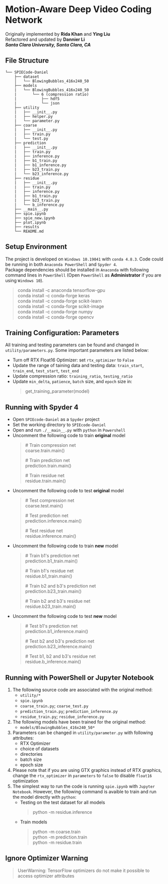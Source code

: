 # Motion-Aware Deep Video Coding Network
Originally implemented by **Rida Khan** and **Ying Liu**  
Refactored and updated by **Dannier Li**  
***Santa Clara University, Santa Clara, CA***  

## File Structure

```
└── SPIECode-Daniel
    ├── dataset
    │   └── BlowingBubbles_416x240_50
    ├── models
    |   └── BlowingBubbles_416x240_50
    |       └── 6 (compression ratio)
    |           ├── hdf5
    |           └── json
    ├── utility      
    |   ├── __init__.py 
    |   ├── helper.py
    |   └── parameter.py    
    ├── coarse     
    |   ├── __init__.py 
    |   ├── train.py
    |   └── test.py
    ├── prediction
    |   ├── __init__.py 
    |   ├── train.py
    |   ├── inference.py
    |   ├── b1_train.py
    |   ├── b1_inference.py
    |   ├── b23_train.py
    |   └── b23_inference.py
    ├── residue
    |   ├── __init__.py 
    |   ├── train.py
    |   ├── inference.py
    |   ├── b1_train.py
    |   ├── b23_train.py
    |   └── b_inference.py
    ├── __main__.py
    ├── spie.ipynb
    ├── spie_new.ipynb
    ├── plot.ipynb
    ├── results
    └── README.md
```

## Setup Environment 
The project is developed on `Windows 10.19041` with `conda 4.8.3`. Code could be running in both `Anaconda PowerShell` and `Spyder 4`.  
Package dependencies should be installed in `Anaconda` with following command lines in `PowerShell` (Open `PowerShell` as **Administrator** if you are using `Windows 10`).  
> conda install -c anaconda tensorflow-gpu  
> conda install -c conda-forge keras  
> conda install -c conda-forge scikit-learn  
> conda install -c conda-forge scikit-image  
> conda install -c conda-forge numpy  
> conda install -c conda-forge opencv

## Training Configuration: Parameters
All training and testing parameters can be found and changed in `utility/parameters.py`. Some important parameters are listed below: 
- Turn off RTX Float16 Optimizer: set `rtx_optimizer` to `False`
- Update the range of taining data and testing data: `train_start`, `train_end`, `test_start`, `test_end`   
- Update compression ratio: `training_ratio`, `testing_ratio`  
- Update `min_delta`, `patience`, `batch` size, and `epoch` size in: 
    > get_training_parameter(model)

## Running with Spyder 4
- Open `SPIEcode-Daniel` as a `Spyder` project
- Set the working directory to `SPIEcode-Daniel`
- Open and run `./__main__.py` with `python` in `Powershell`
- Uncomment the following code to train **original** model
    > \# Train compression net  
    > coarse.train.main()  
    > 
    > \# Train prediction net  
    > prediction.train.main()  
    > 
    > \# Train residue net  
    > residue.train.main()  
- Uncomment the following code to test **original** model
    > \# Test compression net  
    > coarse.test.main()  
    > 
    > \# Test prediction net  
    > prediction.inference.main()
    >   
    > \# Test residue net  
    > residue.inference.main()  
- Uncomment the following code to train **new** model
    > \# Train b1's prediction net  
    > prediction.b1_train.main()  
    > 
    > \# Train b1's residue net  
    > residue.b1_train.main()
    > 
    > \# Train b2 and b3's prediction net  
    > prediction.b23_train.main()  
    > 
    > \# Train b2 and b3's residue net   
    > residue.b23_train.main()
- Uncomment the following code to test **new** model
    > \# Test b1's prediction net  
    > prediction.b1_inference.main()  
    > 
    > \# Test b2 and b3's prediction net  
    > prediction.b23_inference.main()  
    >
    > \# Test b1, b2 and b3's residue net  
    > residue.b_inference.main()


## Running with PowerShell or Jupyter Notebook 
1. The following source code are associated with the original method: 
    - `utility/*`
    - `spie.ipynb`
    - `coarse_train.py`; `coarse_test.py`
    - `prediction_train.py`; `prediction_inference.py`
    - `residue_train.py`; `residue_inference.py` 
2. The following models have been trained for the original method: 
    - `models/BlowingBubbles_416x240_50*`
3. Parameters can be changed in `utility/parameter.py` with following attributes:
    - RTX Optimizer
    - choice of datasets
    - directories
    - batch size
    - epoch size
4. Please note that if you are using GTX graphics instead of RTX graphics, change the `rtx_optimizer` in `parameters` to `false` to disable `float16` optimization
5. The simplest way to run the code is running `spie.ipynb` with `Jupyter Notebook`. However, the following command is avaible to train and run the model directly with `python`:
    - Testing on the test dataset for all models 
        > python -m residue.inference
    - Train models 
        > python -m coarse.train  
        > python -m prediction.train  
        > python -m residue.train


## Ignore Optimizer Warning
 > UserWarning: TensorFlow optimizers do not make it possible to access optimizer attributes
